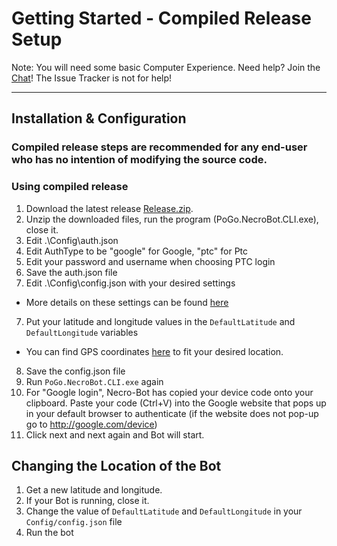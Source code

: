 # Getting Started - Compiled Release Setup
Note: You will need some basic Computer Experience.
Need help? Join the [Chat](https://github.com/NecronomiconCoding/NecroBot/wiki/Chat-&-Rules#chatting-using-discord)! The Issue Tracker is not for help!

***
## Installation & Configuration

### Compiled release steps are recommended for any end-user who has no intention of modifying the source code.


### Using compiled release
1. Download the latest release [Release.zip](https://github.com/NecronomiconCoding/NecroBot/releases).
2. Unzip the downloaded files, run the program (PoGo.NecroBot.CLI.exe), close it.
3. Edit .\Config\auth.json
3. Edit AuthType to be "google" for Google, "ptc" for Ptc
4. Edit your password and username when choosing PTC login
5. Save the auth.json file
6. Edit .\Config\config.json with your desired settings
 * More details on these settings can be found [here](https://github.com/NecronomiconCoding/NecroBot/wiki/Config)
7. Put your latitude and longitude values in the `DefaultLatitude` and `DefaultLongitude` variables 
 * You can find GPS coordinates [here](http://mondeca.com/index.php/en/any-place-en) to fit your desired location.
8. Save the config.json file
9. Run `PoGo.NecroBot.CLI.exe` again
10. For "Google login", Necro-Bot has copied your device code onto your clipboard. Paste your code (Ctrl+V) into the Google website that pops up in your default browser to authenticate  (if the website does not pop-up go to http://google.com/device)
11. Click next and next again and Bot will start.

## Changing the Location of the Bot
1. Get a new latitude and longitude.
2. If your Bot is running, close it.
3. Change the value of `DefaultLatitude` and `DefaultLongitude` in your `Config/config.json` file
4. Run the bot